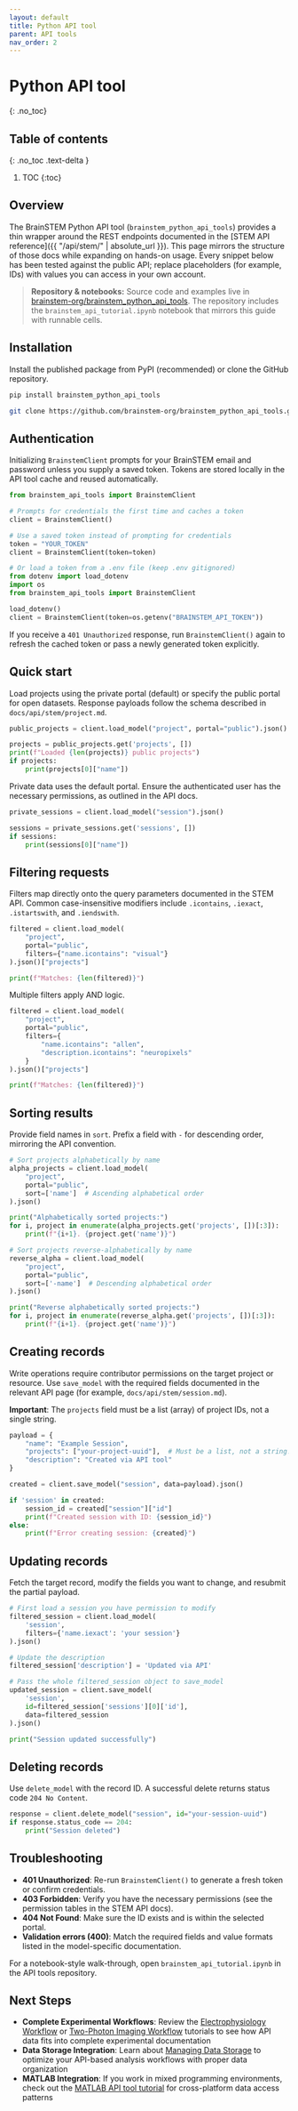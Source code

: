 ```yaml
---
layout: default
title: Python API tool
parent: API tools
nav_order: 2
---
```

# Python API tool
{: .no_toc}

## Table of contents
{: .no_toc .text-delta }

1. TOC
{:toc}

## Overview

The BrainSTEM Python API tool (`brainstem_python_api_tools`) provides a thin wrapper around the REST endpoints documented in the [STEM API reference]({{ "/api/stem/" | absolute_url }}). This page mirrors the structure of those docs while expanding on hands-on usage. Every snippet below has been tested against the public API; replace placeholders (for example, IDs) with values you can access in your own account.

> **Repository & notebooks:** Source code and examples live in [brainstem-org/brainstem_python_api_tools](https://github.com/brainstem-org/brainstem_python_api_tools). The repository includes the `brainstem_api_tutorial.ipynb` notebook that mirrors this guide with runnable cells.

## Installation

Install the published package from PyPI (recommended) or clone the GitHub repository.

```bash
pip install brainstem_python_api_tools
```

```bash
git clone https://github.com/brainstem-org/brainstem_python_api_tools.git
```

## Authentication

Initializing `BrainstemClient` prompts for your BrainSTEM email and password unless you supply a saved token. Tokens are stored locally in the API tool cache and reused automatically.

```python
from brainstem_api_tools import BrainstemClient

# Prompts for credentials the first time and caches a token
client = BrainstemClient()
```

```python
# Use a saved token instead of prompting for credentials
token = "YOUR_TOKEN"
client = BrainstemClient(token=token)

# Or load a token from a .env file (keep .env gitignored)
from dotenv import load_dotenv
import os
from brainstem_api_tools import BrainstemClient

load_dotenv()
client = BrainstemClient(token=os.getenv("BRAINSTEM_API_TOKEN"))
```

If you receive a `401 Unauthorized` response, run `BrainstemClient()` again to refresh the cached token or pass a newly generated token explicitly.

## Quick start

Load projects using the private portal (default) or specify the public portal for open datasets. Response payloads follow the schema described in `docs/api/stem/project.md`.

```python
public_projects = client.load_model("project", portal="public").json()

projects = public_projects.get('projects', [])
print(f"Loaded {len(projects)} public projects")
if projects:
    print(projects[0]["name"])
```

Private data uses the default portal. Ensure the authenticated user has the necessary permissions, as outlined in the API docs.

```python
private_sessions = client.load_model("session").json()

sessions = private_sessions.get('sessions', [])
if sessions:
    print(sessions[0]["name"])
```

## Filtering requests

Filters map directly onto the query parameters documented in the STEM API. Common case-insensitive modifiers include `.icontains`, `.iexact`, `.istartswith`, and `.iendswith`.

```python
filtered = client.load_model(
    "project",
    portal="public",
    filters={"name.icontains": "visual"}
).json()["projects"]

print(f"Matches: {len(filtered)}")
```

Multiple filters apply AND logic.

```python
filtered = client.load_model(
    "project",
    portal="public",
    filters={
        "name.icontains": "allen",
        "description.icontains": "neuropixels"
    }
).json()["projects"]

print(f"Matches: {len(filtered)}")
```

## Sorting results

Provide field names in `sort`. Prefix a field with `-` for descending order, mirroring the API convention.

```python
# Sort projects alphabetically by name
alpha_projects = client.load_model(
    "project",
    portal="public",
    sort=['name']  # Ascending alphabetical order
).json()

print("Alphabetically sorted projects:")
for i, project in enumerate(alpha_projects.get('projects', [])[:3]):
    print(f"{i+1}. {project.get('name')}")

# Sort projects reverse-alphabetically by name
reverse_alpha = client.load_model(
    "project",
    portal="public",
    sort=['-name']  # Descending alphabetical order
).json()

print("Reverse alphabetically sorted projects:")
for i, project in enumerate(reverse_alpha.get('projects', [])[:3]):
    print(f"{i+1}. {project.get('name')}")
```

## Creating records

Write operations require contributor permissions on the target project or resource. Use `save_model` with the required fields documented in the relevant API page (for example, `docs/api/stem/session.md`).

**Important**: The `projects` field must be a list (array) of project IDs, not a single string.

```python
payload = {
    "name": "Example Session",
    "projects": ["your-project-uuid"],  # Must be a list, not a string!
    "description": "Created via API tool"
}

created = client.save_model("session", data=payload).json()

if 'session' in created:
    session_id = created["session"]["id"]
    print(f"Created session with ID: {session_id}")
else:
    print(f"Error creating session: {created}")
```

## Updating records

Fetch the target record, modify the fields you want to change, and resubmit the partial payload.

```python
# First load a session you have permission to modify
filtered_session = client.load_model(
    'session', 
    filters={'name.iexact': 'your session'}
).json()

# Update the description
filtered_session['description'] = 'Updated via API'

# Pass the whole filtered_session object to save_model
updated_session = client.save_model(
    'session', 
    id=filtered_session['sessions'][0]['id'], 
    data=filtered_session
).json()

print("Session updated successfully")
```

## Deleting records

Use `delete_model` with the record ID. A successful delete returns status code `204 No Content`.

```python
response = client.delete_model("session", id="your-session-uuid")
if response.status_code == 204:
    print("Session deleted")
```

## Troubleshooting

- **401 Unauthorized**: Re-run `BrainstemClient()` to generate a fresh token or confirm credentials.
- **403 Forbidden**: Verify you have the necessary permissions (see the permission tables in the STEM API docs).
- **404 Not Found**: Make sure the ID exists and is within the selected portal.
- **Validation errors (400)**: Match the required fields and value formats listed in the model-specific documentation.

For a notebook-style walk-through, open `brainstem_api_tutorial.ipynb` in the API tools repository.

## Next Steps

- **Complete Experimental Workflows**: Review the [Electrophysiology Workflow]({{site.baseurl}}/tutorials/electrophysiology-workflow) or [Two-Photon Imaging Workflow]({{site.baseurl}}/tutorials/two-photon-imaging-workflow) tutorials to see how API data fits into complete experimental documentation
- **Data Storage Integration**: Learn about [Managing Data Storage]({{site.baseurl}}/tutorials/managing-data-storage) to optimize your API-based analysis workflows with proper data organization
- **MATLAB Integration**: If you work in mixed programming environments, check out the [MATLAB API tool tutorial]({{site.baseurl}}/api-tools/matlab-api-tool) for cross-platform data access patterns
